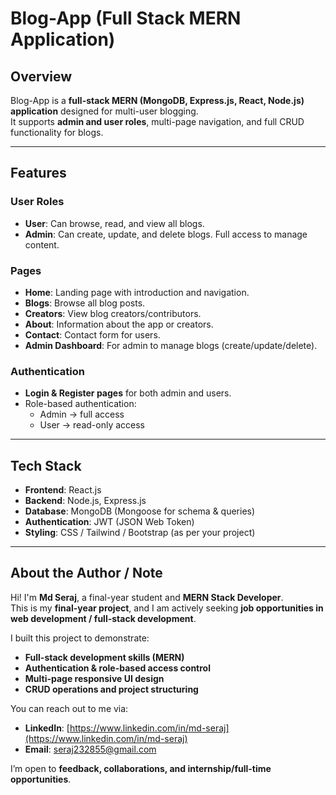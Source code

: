 # Blog-App (Full Stack MERN Application)

## Overview
Blog-App is a **full-stack MERN (MongoDB, Express.js, React, Node.js) application** designed for multi-user blogging.  
It supports **admin and user roles**, multi-page navigation, and full CRUD functionality for blogs.  

---

## Features

### **User Roles**
- **User**: Can browse, read, and view all blogs.  
- **Admin**: Can create, update, and delete blogs. Full access to manage content.  

### **Pages**
- **Home**: Landing page with introduction and navigation.  
- **Blogs**: Browse all blog posts.  
- **Creators**: View blog creators/contributors.  
- **About**: Information about the app or creators.  
- **Contact**: Contact form for users.  
- **Admin Dashboard**: For admin to manage blogs (create/update/delete).  

### **Authentication**
- **Login & Register pages** for both admin and users.  
- Role-based authentication:  
  - Admin → full access  
  - User → read-only access  

---

## Tech Stack
- **Frontend**: React.js  
- **Backend**: Node.js, Express.js  
- **Database**: MongoDB (Mongoose for schema & queries)  
- **Authentication**: JWT (JSON Web Token)  
- **Styling**: CSS / Tailwind / Bootstrap (as per your project)  

---

## About the Author / Note

Hi! I'm **Md Seraj**, a final-year student and **MERN Stack Developer**.  
This is my **final-year project**, and I am actively seeking **job opportunities in web development / full-stack development**.

I built this project to demonstrate:

- **Full-stack development skills (MERN)**
- **Authentication & role-based access control**
- **Multi-page responsive UI design**
- **CRUD operations and project structuring**

You can reach out to me via:

- **LinkedIn**: [https://www.linkedin.com/in/md-seraj](https://www.linkedin.com/in/md-seraj)  
- **Email**: seraj232855@gmail.com  

I’m open to **feedback, collaborations, and internship/full-time opportunities**.

